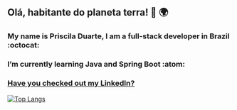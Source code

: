 ## Olá, habitante do planeta terra! 👋 :earth_africa:	

### My name is Priscila Duarte, I am a full-stack developer in Brazil :octocat:

### I’m currently learning Java and Spring Boot :atom:


### **[Have you checked out my LinkedIn?](https://www.linkedin.com/in/prisciladuarte1993/)**


[![Top Langs](https://github-readme-stats.vercel.app/api/top-langs/?username=prisciladuarte&layout=compact)](https://github.com/prisciladuarte/github-readme-stats)

